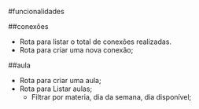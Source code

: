 #funcionalidades


##conexões

- Rota para listar o total de conexões realizadas.
- Rota para criar uma nova conexão;

##aula
- Rota para criar uma aula;
- Rota para Listar aulas;
  - Filtrar por materia, dia da semana, dia disponível;